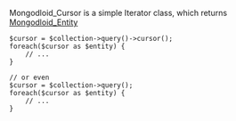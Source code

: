 Mongodloid\_Cursor is a simple Iterator class, which returns [Mongodloid\_Entity](EntityClass.md)

```
$cursor = $collection->query()->cursor();
foreach($cursor as $entity) {
    // ...
}

// or even
$cursor = $collection->query();
foreach($cursor as $entity) {
    // ...
}

```
